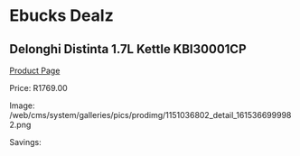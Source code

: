 
# Ebucks Dealz
## Delonghi Distinta 1.7L Kettle KBI30001CP
[Product Page](https://www.ebucks.com/web/shop/productSelected.do?prodId=1151036802&catId=704985963)

Price: R1769.00

Image: /web/cms/system/galleries/pics/prodimg/1151036802_detail_1615366999982.png

Savings: 


	